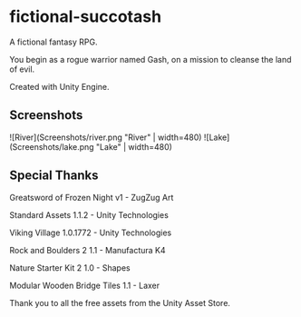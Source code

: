 # fictional-succotash

A fictional fantasy RPG. 

You begin as a rogue warrior named Gash, on a mission to cleanse the land of evil.

Created with Unity Engine.

## Screenshots

![River](Screenshots/river.png "River" | width=480)
![Lake](Screenshots/lake.png "Lake" | width=480)

## Special Thanks

Greatsword of Frozen Night v1 - ZugZug Art

Standard Assets 1.1.2 - Unity Technologies

Viking Village 1.0.1772 - Unity Technologies

Rock and Boulders 2 1.1 - Manufactura K4

Nature Starter Kit 2 1.0 - Shapes

Modular Wooden Bridge Tiles 1.1 - Laxer

Thank you to all the free assets from the Unity Asset Store.
